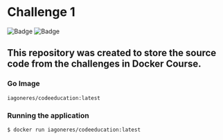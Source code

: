 # Challenge 1

![Badge](https://img.shields.io/static/v1?label=GO&message=1.15.6&color=007D9C&style=for-the-badge&logo=go&logoColor=007D9C)
![Badge](https://img.shields.io/static/v1?label=LICENSE&message=MIT&color=32CD32&style=for-the-badge)

## This repository was created to store the source code from the challenges in Docker Course. 

### Go Image

```
iagoneres/codeeducation:latest
```

### Running the application

```bash
$ docker run iagoneres/codeeducation:latest
```
